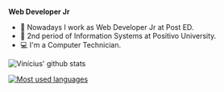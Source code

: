 **Web Developer Jr** 

- 💙 Nowadays I work as Web Developer Jr at Post ED. 
- 📘 2nd period of Information Systems at Positivo University. 
- 💻 I'm a Computer Technician. 

![Vinícius' github stats](https://github-readme-stats.vercel.app/api/?username=viniciusgugelmin&show_icons=true&title_color=fff&icon_color=0be3dc&text_color=9f9f9f&bg_color=151515) 

[![Most used languages](https://github-readme-stats.vercel.app/api/top-langs/?username=viniciusgugelmin&layout=compact)](https://github.com/viniciusgugelmin/github-readme-stats)
